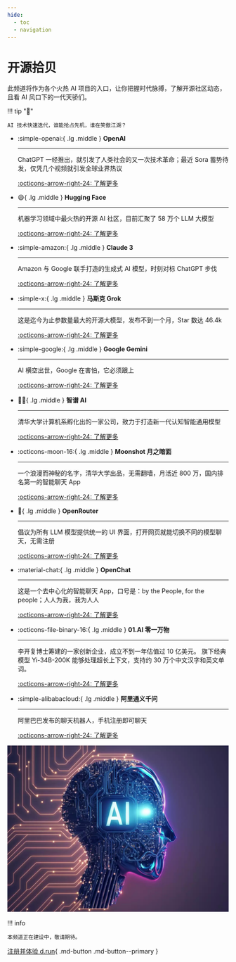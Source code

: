 ```yaml
---
hide:
  - toc
  - navigation
---
```


# 开源拾贝

此频道将作为各个火热 AI 项目的入口，让你把握时代脉搏，了解开源社区动态，且看 AI 风口下的一代天骄们。

!!! tip "🤔"

    AI 技术快速迭代，谁能抢占先机，谁在笑傲江湖？

<div class="grid cards" markdown>

-   :simple-openai:{ .lg .middle } __OpenAI__

    ---

    ChatGPT 一经推出，就引发了人类社会的又一次技术革命；最近 Sora 蓄势待发，仅凭几个视频就引发全球业界热议

    [:octicons-arrow-right-24: 了解更多](./openai.md)

-   :smile:{ .lg .middle } __Hugging Face__

    ---

    机器学习领域中最火热的开源 AI 社区，目前汇聚了 58 万个 LLM 大模型

    [:octicons-arrow-right-24: 了解更多](./huggingface.md)

-   :simple-amazon:{ .lg .middle } __Claude 3__

    ---

    Amazon 与 Google 联手打造的生成式 AI 模型，时刻对标 ChatGPT 步伐

    [:octicons-arrow-right-24: 了解更多](./claude.md)

-   :simple-x:{ .lg .middle } __马斯克 Grok__

    ---

    这是迄今为止参数量最大的开源大模型，发布不到一个月，Star 数达 46.4k

    [:octicons-arrow-right-24: 了解更多](https://github.com/xai-org/grok-1)

-   :simple-google:{ .lg .middle } __Google Gemini__

    ---

    AI 横空出世，Google 在害怕，它必须跟上

    [:octicons-arrow-right-24: 了解更多](https://gemini.google.com/)

-   :student:{ .lg .middle } __智谱 AI__

    ---

    清华大学计算机系孵化出的一家公司，致力于打造新一代认知智能通用模型

    [:octicons-arrow-right-24: 了解更多](https://www.zhipuai.cn/)

-   :octicons-moon-16:{ .lg .middle } __Moonshot 月之暗面__

    ---

    一个浪漫而神秘的名字，清华大学出品，无需翻墙，月活近 800 万，国内排名第一的智能聊天 App

    [:octicons-arrow-right-24: 了解更多](./moonshot.md)

-   :open_hands:{ .lg .middle } __OpenRouter__

    ---

    倡议为所有 LLM 模型提供统一的 UI 界面，打开网页就能切换不同的模型聊天，无需注册

    [:octicons-arrow-right-24: 了解更多](https://openrouter.ai/)

-   :material-chat:{ .lg .middle } __OpenChat__

    ---

    这是一个去中心化的智能聊天 App，口号是：by the People, for the people；人人为我，我为人人

    [:octicons-arrow-right-24: 了解更多](https://oc.app/)

-   :octicons-file-binary-16:{ .lg .middle } __01.AI 零一万物__

    ---

    李开复博士筹建的一家创新企业，成立不到一年估值过 10 亿美元。
    旗下经典模型 Yi-34B-200K 能够处理超长上下文，支持约 30 万个中文汉字和英文单词。

    [:octicons-arrow-right-24: 了解更多](https://www.lingyiwanwu.com/)

-   :simple-alibabacloud:{ .lg .middle } __阿里通义千问__

    ---

    阿里巴巴发布的聊天机器人，手机注册即可聊天

    [:octicons-arrow-right-24: 了解更多](https://tongyi.aliyun.com/qianwen/)

</div>

![AI image](./images/open.png)

!!! info

    本频道正在建设中，敬请期待。

[注册并体验 d.run](https://console.d.run/){ .md-button .md-button--primary }
